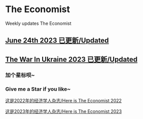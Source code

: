 # The Economist
Weekly updates The Economist

## [June 24th 2023 已更新/Updated](https://github.com/ThomasSu1/The_Economist/blob/main/2023/The%20Economist-2023.6.24.pdf)

## [The War In Ukraine 2023 已更新/Updated](https://github.com/ThomasSu1/The_Economist/blob/main/2023/The%20war%20in%20Ukraine.pdf)

### 加个**星标**呗~
### Give me a **Star** if you like~


[这是2022年的经济学人杂志/Here is The Economist 2022](https://github.com/ThomasSu1/The_Economist/tree/main/2022)

[这是2023年的经济学人杂志/Here is The Economist 2023](https://github.com/ThomasSu1/The_Economist/tree/main/2023)
